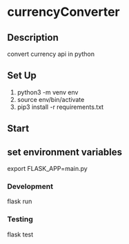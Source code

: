 # currencyConverter
## Description
convert currency api in python


## Set Up
1. python3 -m venv env
2. source env/bin/activate
3. pip3 install -r requirements.txt


## Start
## set environment variables
export FLASK_APP=main.py

### Development
flask run
### Testing
flask test